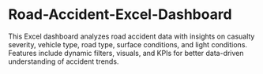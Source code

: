 # Road-Accident-Excel-Dashboard
This Excel dashboard analyzes road accident data with insights on casualty severity, vehicle type, road type, surface conditions, and light conditions. Features include dynamic filters, visuals, and KPIs for better data-driven understanding of accident trends.
